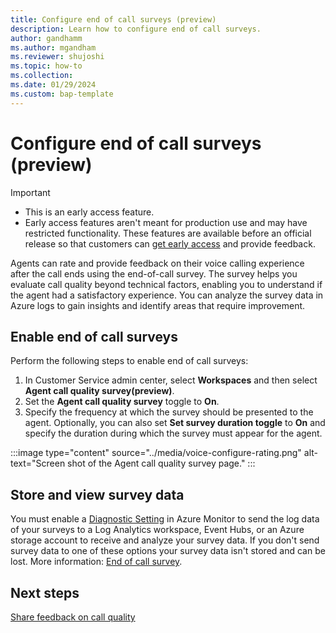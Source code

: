```yaml
---
title: Configure end of call surveys (preview)
description: Learn how to configure end of call surveys.
author: gandhamm
ms.author: mgandham
ms.reviewer: shujoshi
ms.topic: how-to
ms.collection: 
ms.date: 01/29/2024
ms.custom: bap-template 
---
```


# Configure end of call surveys (preview)

> [!Important]
> - This is an early access feature. 
> - Early access features aren't meant for production use and may have restricted functionality. These features are available before an official release so that customers can [get early access](/power-platform/admin/opt-in-early-access-updates) and provide feedback.

Agents can rate and provide feedback on their voice calling experience after the call ends using the end-of-call survey. The survey helps you evaluate call quality beyond technical factors, enabling you to understand if the agent had a satisfactory experience. You can analyze the survey data in Azure logs to gain insights and identify areas that require improvement.

## Enable end of call surveys

Perform the following steps to enable end of call surveys:

1. In Customer Service admin center, select **Workspaces** and then select **Agent call quality survey(preview)**.
2. Set the **Agent call quality survey** toggle to **On**.
3. Specify the frequency at which the survey should be presented to the agent. Optionally, you can also set **Set survey duration toggle** to **On** and specify the duration during which the survey must appear for the agent.


:::image type="content" source="../media/voice-configure-rating.png" alt-text="Screen shot of the Agent call quality survey page." :::

## Store and view survey data
You must enable a [Diagnostic Setting](/azure/communication-services/concepts/analytics/enable-logging) in Azure Monitor to send the log data of your surveys to a Log Analytics workspace, Event Hubs, or an Azure storage account to receive and analyze your survey data. If you don't send survey data to one of these options your survey data isn't stored and can be lost. More information: [End of call survey](/azure/communication-services/concepts/analytics/logs/end-of-call-survey-logs).

## Next steps

[Share feedback on call quality](../use/voice-channel-agent-experience.md#share-feedback-on-call-quality-preview)
